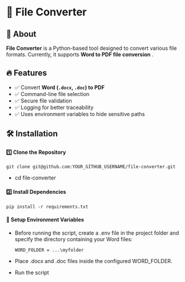 # 📄 File Converter

## 🚀 About
**File Converter** is a Python-based tool designed to convert various file formats. Currently, it supports **Word to PDF file conversion** .

## 🔥 Features
- ✅ Convert **Word (`.docx`, `.doc`) to PDF**
- ✅ Command-line file selection
- ✅ Secure file validation
- ✅ Logging for better traceability
- ✅ Uses environment variables to hide sensitive paths

## 🛠️ Installation

#### 1️⃣ Clone the Repository
```git clone git@github.com:YOUR_GITHUB_USERNAME/file-converter.git```

- cd file-converter

#### 2️⃣ Install Dependencies
```pip install -r requirements.txt```

#### 🔐 Setup Environment Variables
- Before running the script, create a .env file in the project folder and specify the directory containing your Word files:

    ```WORD_FOLDER = ...\myfolder```

- Place .docx and .doc files inside the configured WORD_FOLDER.

- Run the script













